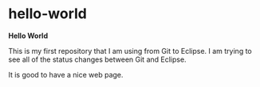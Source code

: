# hello-world
<B>Hello World</B></br>
<P>This is my first repository that I am using from Git to Eclipse. I am trying to see all of the status changes between Git and Eclipse.</P>
<P>It is good to have a nice web page.</P>
